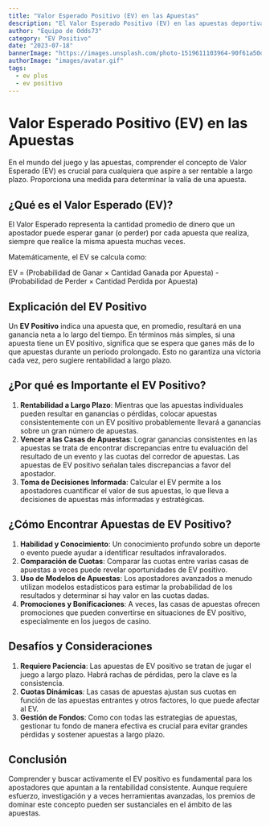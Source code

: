 ```yaml
---
title: "Valor Esperado Positivo (EV) en las Apuestas"
description: "El Valor Esperado Positivo (EV) en las apuestas deportivas, es una medida para determinar la valía de una apuesta."
author: "Equipo de Odds73"
category: "EV Positivo"
date: "2023-07-18"
bannerImage: "https://images.unsplash.com/photo-1519611103964-90f61a50d3e6?ixlib=rb-4.0.3&ixid=MnwxMjA3fDB8MHxwaG90by1wYWdlfHx8fGVufDB8fHx8&auto=format&fit=crop&w=1168&q=80"
authorImage: "images/avatar.gif"
tags:
  - ev plus
  - ev positivo
---
```


# Valor Esperado Positivo (EV) en las Apuestas

En el mundo del juego y las apuestas, comprender el concepto de Valor Esperado (EV) es crucial para cualquiera que aspire a ser rentable a largo plazo. Proporciona una medida para determinar la valía de una apuesta.

## ¿Qué es el Valor Esperado (EV)?

El Valor Esperado representa la cantidad promedio de dinero que un apostador puede esperar ganar (o perder) por cada apuesta que realiza, siempre que realice la misma apuesta muchas veces.

Matemáticamente, el EV se calcula como:

EV = (Probabilidad de Ganar × Cantidad Ganada por Apuesta) - (Probabilidad de Perder × Cantidad Perdida por Apuesta)

## Explicación del EV Positivo

Un **EV Positivo** indica una apuesta que, en promedio, resultará en una ganancia neta a lo largo del tiempo. En términos más simples, si una apuesta tiene un EV positivo, significa que se espera que ganes más de lo que apuestas durante un período prolongado. Esto no garantiza una victoria cada vez, pero sugiere rentabilidad a largo plazo.

## ¿Por qué es Importante el EV Positivo?

1. **Rentabilidad a Largo Plazo**: Mientras que las apuestas individuales pueden resultar en ganancias o pérdidas, colocar apuestas consistentemente con un EV positivo probablemente llevará a ganancias sobre un gran número de apuestas.
2. **Vencer a las Casas de Apuestas**: Lograr ganancias consistentes en las apuestas se trata de encontrar discrepancias entre tu evaluación del resultado de un evento y las cuotas del corredor de apuestas. Las apuestas de EV positivo señalan tales discrepancias a favor del apostador.
3. **Toma de Decisiones Informada**: Calcular el EV permite a los apostadores cuantificar el valor de sus apuestas, lo que lleva a decisiones de apuestas más informadas y estratégicas.

## ¿Cómo Encontrar Apuestas de EV Positivo?

1. **Habilidad y Conocimiento**: Un conocimiento profundo sobre un deporte o evento puede ayudar a identificar resultados infravalorados.
2. **Comparación de Cuotas**: Comparar las cuotas entre varias casas de apuestas a veces puede revelar oportunidades de EV positivo.
3. **Uso de Modelos de Apuestas**: Los apostadores avanzados a menudo utilizan modelos estadísticos para estimar la probabilidad de los resultados y determinar si hay valor en las cuotas dadas.
4. **Promociones y Bonificaciones**: A veces, las casas de apuestas ofrecen promociones que pueden convertirse en situaciones de EV positivo, especialmente en los juegos de casino.

## Desafíos y Consideraciones

1. **Requiere Paciencia**: Las apuestas de EV positivo se tratan de jugar el juego a largo plazo. Habrá rachas de pérdidas, pero la clave es la consistencia.
2. **Cuotas Dinámicas**: Las casas de apuestas ajustan sus cuotas en función de las apuestas entrantes y otros factores, lo que puede afectar al EV.
3. **Gestión de Fondos**: Como con todas las estrategias de apuestas, gestionar tu fondo de manera efectiva es crucial para evitar grandes pérdidas y sostener apuestas a largo plazo.

## Conclusión

Comprender y buscar activamente el EV positivo es fundamental para los apostadores que apuntan a la rentabilidad consistente. Aunque requiere esfuerzo, investigación y a veces herramientas avanzadas, los premios de dominar este concepto pueden ser sustanciales en el ámbito de las apuestas.
